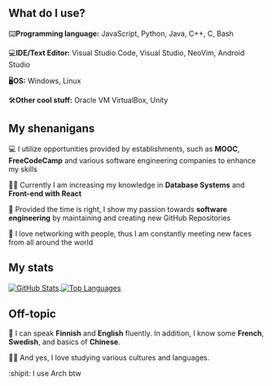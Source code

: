 What do I use?
---
⌨️**Programming language:**
JavaScript, Python, Java, C++, C, Bash

💻**IDE/Text Editor:** 
Visual Studio Code, Visual Studio, NeoVim, Android Studio

🖥️**OS:**
Windows, Linux

🛠️**Other cool stuff:**
 Oracle VM VirtualBox, Unity

My shenanigans
---
:computer: I utilize opportunities provided by establishments, such as **MOOC**, **FreeCodeCamp** and various software engineering companies to enhance my skills

💂‍♂️ Currently I am increasing my knowledge in **Database Systems** and **Front-end with React**

🔧 Provided the time is right, I show my passion towards **software engineering** by maintaining and creating new GitHub Repositories

🤝 I love networking with people, thus I am constantly meeting new faces from all around the world

My stats
---
<div>
    <a href="https://github.com/anuraghazra/github-readme-stats">
        <img align="center" src="https://github-readme-stats.vercel.app/api?username=captaincluster&show_icons=true&theme=radical" alt="GitHub Stats" />
    </a>
    <a href="https://github.com/anuraghazra/github-readme-stats">
        <img align="center" src="https://github-readme-stats.vercel.app/api/top-langs/?username=captaincluster&layout=compact&theme=radical" alt="Top Languages" />
    </a>
</div>

Off-topic
---
📢 I can speak **Finnish** and **English** fluently. In addition, I know some **French**, **Swedish**, and basics of **Chinese**. 

🧑‍🎓 And yes, I love studying various cultures and languages.

:shipit: I use Arch btw
